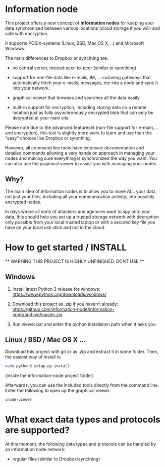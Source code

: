 
# Information node

This project offers a new concept of **information nodes** for keeping your
data synchronized between various locations (cloud storage if you will) and
safe with encryption.

It supports POSIX-systems (Linux, BSD, Mac OS X, ..) and Microsoft Windows.

The main differences to Dropbox or syncthing are:

* no central server, instead peer-to-peer (similar to syncthing)

* support for non-file data like e-mails, IM, ... including gateways that
  automatically fetch your e-mails, messages, etc into a node and sync it into
  your network.

* graphical viewer that browses and searches all the data easily

* built-in support for encryption, including storing data on a remote location
  just as fully asynchronously encrypted blob that can only be decrypted at
  your main site

Please note due to the advanced featureset (non-file support for e-mails, ..
and encryption), this tool is slightly more work to learn and use than
the "easy" choices like Dropbox or syncthing.

However, all command line tools have extensive documentation and detailed
commands allowing a very hands on approach in managing your nodes and making
sure everything is synchronized the way you want. You can also use the
graphical viewer to assist you with managing your nodes.

## Why?

The main idea of information nodes is to allow you to move ALL your data,
not just your files, including all your communication activity, into
possibly encrypted nodes.

In days where all sorts of attackers and agencies want to spy onto your
data, this should help you set up a trusted storage network with decryption
only possible from your local trusted laptop or with a secured key file you
have on your local usb stick and not in the cloud.

# How to get started / INSTALL

** WARNING THIS PROJECT IS HIGHLY UNFINISHED. DONT USE **

## Windows

1. Install latest Python 3 release for windows: https://www.python.org/downloads/windows/

2. Download this project as .zip if you haven't already: https://github.com/information-node/information-node/archive/master.zip

3. Run viewer.bat and enter the python installation path when it asks you

## Linux / BSD / Mac OS X ...

Download this project with git or as .zip and extract it in some folder.
Then, the easiest way of install is:

```bash
sudo python3 setup.py install
```
(inside the information-node project folder)

Afterwards, you can use the included tools directly from the command line.
Enter the following to open up the graphical viewer:

```bash
inode-viewer
```

# What exact data types and protocols are supported?

At this moment, the following data types and protocols can be handled by
an information node network:

* regular files (similar to Dropbox/syncthing)


